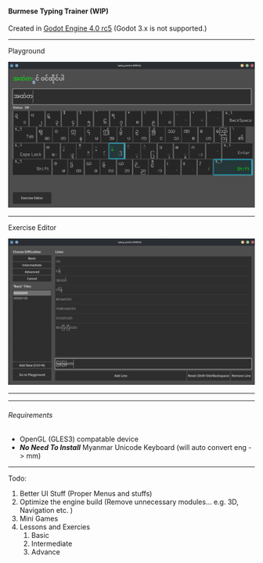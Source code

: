 #### Burmese Typing Trainer (WIP)

Created in [Godot Engine 4.0 rc5](https://godotengine.org/article/release-candidate-godot-4-0-rc-5#downloads) (Godot 3.x is not supported.)

---

Playground

![](screenshots/Playground.png)

---

Exercise Editor

![](screenshots/ExerciseEditor.png)

---

---

###### Requirements

* OpenGL (GLES3) compatable device
* ***No Need To Install*** Myanmar Unicode Keyboard (will auto convert eng -> mm)

---

Todo:

1. Better UI Stuff (Proper Menus and stuffs)
2. Optimize the engine build (Remove unnecessary modules... e.g. 3D, Navigation etc. )
3. Mini Games
4. Lessons and Exercies
   1. Basic
   2. Intermediate
   3. Advance
